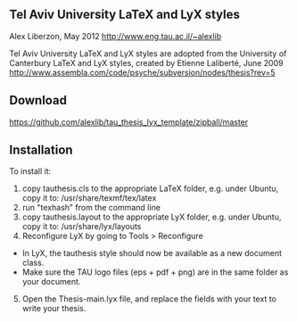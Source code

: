 Tel Aviv University LaTeX and LyX styles
-----------------------------------------

Alex Liberzon, May 2012
http://www.eng.tau.ac.il/~alexlib

Tel Aviv University LaTeX and LyX styles are adopted from the University of Canterbury LaTeX and LyX styles, 
created by Etienne Laliberté, June 2009
http://www.assembla.com/code/psyche/subversion/nodes/thesis?rev=5

Download
---------

https://github.com/alexlib/tau_thesis_lyx_template/zipball/master


Installation
------------


To install it:

1. copy tauthesis.cls to the appropriate LaTeX folder, e.g. under Ubuntu, copy it to: /usr/share/texmf/tex/latex
2. run "texhash" from the command line
3. copy tauthesis.layout to the appropriate LyX folder, e.g. under Ubuntu, copy it to: /usr/share/lyx/layouts
4. Reconfigure LyX by going to Tools > Reconfigure
  *   In LyX, the tauthesis style should now be available as a new document class.
  *   Make sure the TAU logo files (eps + pdf + png) are in the same folder as your document.
5. Open the Thesis-main.lyx file, and replace the fields with your text to write your thesis.
